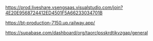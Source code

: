 https://prod.liveshare.vsengsaas.visualstudio.com/join?4E20E9568724412ED4501F5A66233034701B

https://bt-production-7150.up.railway.app/

https://supabase.com/dashboard/org/taorclpsskrdtikvzgap/general

